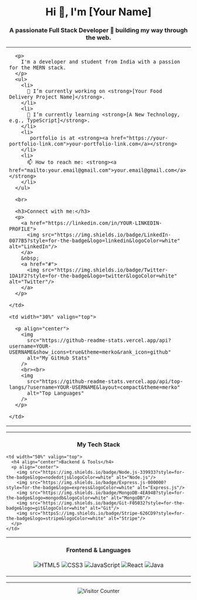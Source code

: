 <h1 align="center">
  Hi 👋, I'm [Your Name]
</h1>

<h3 align="center">
  A passionate Full Stack Developer 🚀 building my way through the web.
</h3>

<table>
  <tr>
    <td width="70%" valign="top">
      
      <p>
        I'm a developer and student from India with a passion for the MERN stack.
      </p>
      <ul>
        <li>
          🔭 I’m currently working on <strong>[Your Food Delivery Project Name]</strong>.
        </li>
        <li>
          🌱 I’m currently learning <strong>[A New Technology, e.g., TypeScript]</strong>.
        </li>
        <li>
           portfolio is at <strong><a href="https://your-portfolio-link.com">your-portfolio-link.com</a></strong>
        </li>
        <li>
          📫 How to reach me: <strong><a href="mailto:your.email@gmail.com">your.email@gmail.com</a></strong>
        </li>
      </ul>

      <br>

      <h3>Connect with me:</h3>
      <p>
        <a href="https://linkedin.com/in/YOUR-LINKEDIN-PROFILE">
          <img src="https://img.shields.io/badge/LinkedIn-0077B5?style=for-the-badge&logo=linkedin&logoColor=white" alt="LinkedIn"/>
        </a>
        &nbsp; 
        <a href="#">
          <img src="https://img.shields.io/badge/Twitter-1DA1F2?style=for-the-badge&logo=twitter&logoColor=white" alt="Twitter"/>
        </a>
      </p>

    </td>

    <td width="30%" valign="top">
      
      <p align="center">
        <img 
          src="https://github-readme-stats.vercel.app/api?username=YOUR-USERNAME&show_icons=true&theme=merko&rank_icon=github" 
          alt="My GitHub Stats"
        />
        <br><br>
        <img 
          src="https://github-readme-stats.vercel.app/api/top-langs/?username=YOUR-USERNAME&layout=compact&theme=merko" 
          alt="Top Languages" 
        />
      </p>
      
    </td>
  </tr>
</table>

---

<h3 align="center">My Tech Stack</h3>

<table width="100%">
  <tr>
    <td width="50%" valign="top">
      <h4 align="center">Frontend & Languages</h4>
      <p align="center">
        <img src="https://img.shields.io/badge/HTML5-E34F26?style=for-the-badge&logo=html5&logoColor=white" alt="HTML5"/>
        <img src="https://img.shields.io/badge/CSS3-1572B6?style=for-the-badge&logo=css3&logoColor=white" alt="CSS3"/>
        <img src="https://img.shields.io/badge/JavaScript-F7DF1E?style=for-the-badge&logo=javascript&logoColor=black" alt="JavaScript"/>
        <img src="https://img.shields.io/badge/React-20232A?style=for-the-badge&logo=react&logoColor=61DAFB" alt="React"/>
        <img src="https://img.shields.io/badge/Java-ED8B00?style=for-the-badge&logo=openjdk&logoColor=white" alt="Java"/>
      </p>
    </td>
    
    <td width="50%" valign="top">
      <h4 align="center">Backend & Tools</h4>
      <p align="center">
        <img src="https://img.shields.io/badge/Node.js-339933?style=for-the-badge&logo=nodedotjs&logoColor=white" alt="Node.js"/>
        <img src="https://img.shields.io/badge/Express.js-000000?style=for-the-badge&logo=express&logoColor=white" alt="Express.js"/>
        <img src="https://img.shields.io/badge/MongoDB-4EA94B?style=for-the-badge&logo=mongodb&logoColor=white" alt="MongoDB"/>
        <img src="https://img.shields.io/badge/Git-F05032?style=for-the-badge&logo=git&logoColor=white" alt="Git"/>
        <img src="httpsS://img.shields.io/badge/Stripe-626CD9?style=for-the-badge&logo=stripe&logoColor=white" alt="Stripe"/>
      </p>
    </td>
  </tr>
</table>

---

<p align="center">
  <img 
    src="https://visit-badge.glitch.me/api/VisitorBadge?username=YOUR-USERNAME&label=visitors&logo=github&color=333"
    alt="Visitor Counter"
  />
</p>
